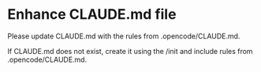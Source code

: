 # Enhance CLAUDE.md file

Please update CLAUDE.md with the rules from .opencode/CLAUDE.md.

If CLAUDE.md does not exist, create it using the /init and include rules from .opencode/CLAUDE.md.